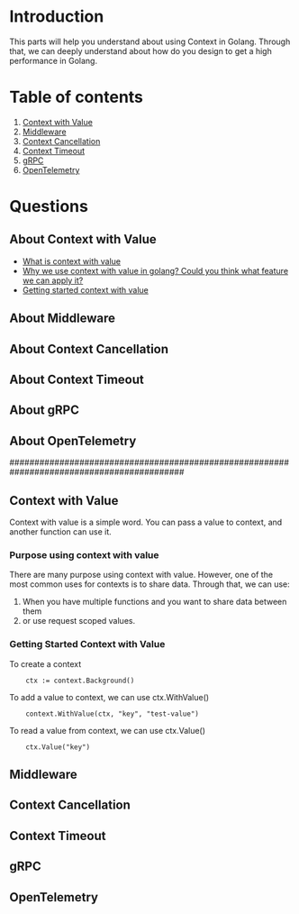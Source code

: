 # Introduction
This parts will help you understand about using Context in Golang. Through that, we can deeply understand about how do you design to get a high performance in Golang.

# Table of contents
1. [Context with Value](#context-cancellation)
2. [Middleware](#middleware)
3. [Context Cancellation](#context-cancellation)
4. [Context Timeout](#context-timeout)
5. [gRPC](#grpc)
6. [OpenTelemetry](#opentelemetry)

# Questions
## About Context with Value
* [What is context with value](#context-with-value)
* [Why we use context with value in golang? Could you think what feature we can apply it?](#purpose-using-context-with-value)
* [Getting started context with value]()
## About Middleware

## About Context Cancellation

## About Context Timeout 

## About gRPC

## About OpenTelemetry

###########################################################################################

## Context with Value
Context with value is a simple word. You can pass a value to context, and another function can use it.

### Purpose using context with value
There are many purpose using context with value. However, one of the most common uses for contexts is to share data. Through that, we can use:
1. When you have multiple functions and you want to share data between them
2. or use request scoped values.

### Getting Started Context with Value
To create a context
```
    ctx := context.Background()
```

To add a value to context, we can use ctx.WithValue()
```
    context.WithValue(ctx, "key", "test-value")
```

To read a value from context, we can use ctx.Value()
```
    ctx.Value("key")
```

## Middleware

## Context Cancellation

## Context Timeout


## gRPC

## OpenTelemetry